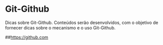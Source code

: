 # Git-Github

Dicas sobre Git-Github.
Conteúdos serão desenvolvidos, com o objetivo de fornecer dicas sobre o mecanismo e o uso Git-Github.


##https://github.com